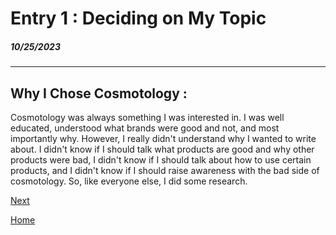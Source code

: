# Entry 1 : Deciding on My Topic 
##### 10/25/2023
---
## Why I Chose Cosmotology :
Cosmotology was always something I was interested in.  I was well educated, understood what brands were good and not, and most importantly why.  However, I really didn't understand why I wanted to write about.  I didn't know if I should talk what products are good and why other products were bad, I didn't know if I should talk about how to use certain products, and I didn't know if I should raise awareness with the bad side of cosmotology.  So, like everyone else, I did some research.  

[Next](entry02.md)

[Home](../README.md)
